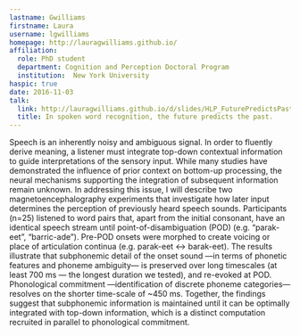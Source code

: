 ```yaml
---
lastname: Gwilliams
firstname: Laura
username: lgwilliams
homepage: http://lauragwilliams.github.io/
affiliation:
  role: PhD student
  department: Cognition and Perception Doctoral Program
  institution:  New York University
haspic: true
date: 2016-11-03
talk:
  link: http://lauragwilliams.github.io/d/slides/HLP_FuturePredictsPast.pdf
  title: In spoken word recognition, the future predicts the past.
---
```

Speech is an inherently noisy and ambiguous signal. In order to fluently derive 
meaning, a listener must integrate top-down contextual information to guide 
interpretations of the sensory input. While many studies have demonstrated 
the influence of prior context on bottom-up processing, the neural mechanisms 
supporting the integration of subsequent information remain unknown. In addressing 
this issue, I will describe two magnetoencephalography experiments that investigate 
how later input determines the perception of previously heard speech sounds. 
Participants (n=25) listened to word pairs that, apart from the initial consonant, 
have an identical speech stream until point-of-disambiguation (POD) (e.g. 
“parak-eet”, “barric-ade”). Pre-POD onsets were morphed to create voicing 
or place of articulation continua (e.g. parak-eet <-> barak-eet). The results 
illustrate that subphonemic detail of the onset sound —in terms of phonetic 
features and phoneme ambiguity— is preserved over long timescales (at least 
700 ms — the longest duration we tested), and re-evoked at POD. Phonological 
commitment —identification of discrete phoneme categories— resolves on the 
shorter time-scale of ~450 ms. Together, the findings suggest that subphonemic 
information is maintained until it can be optimally integrated with top-down 
information, which is a distinct computation recruited in parallel to phonological 
commitment.

